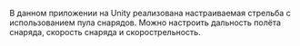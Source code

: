 В данном приложении на Unity реализована настраиваемая стрельба с использованием пула снарядов. Можно настроить дальность полёта снаряда, скорость снаряда и скорострельность.
